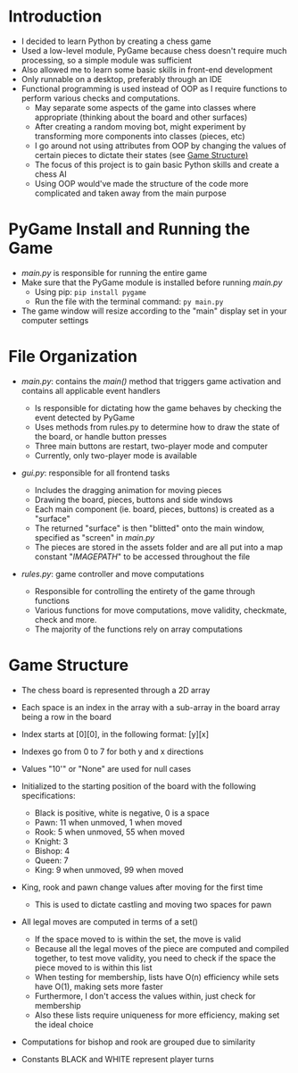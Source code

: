 # **Introduction**                       
- I decided to learn Python by creating a chess game 
- Used a low-level module, PyGame because chess doesn't require much processing, so a simple module was sufficient
- Also allowed me to learn some basic skills in front-end development
- Only runnable on a desktop, preferably through an IDE
- Functional programming is used instead of OOP as I require functions to perform various checks and computations. 
  - May separate some aspects of the game into classes where appropriate (thinking about the board and other surfaces)
  - After creating a random moving bot, might experiment by transforming more components into classes (pieces, etc)
  - I go around not using attributes from OOP by changing the values of certain pieces to dictate their states (see [Game Structure)](https://github.com/GeorgesCoding/Chess?tab=readme-ov-file#game-structure)
  - The focus of this project is to gain basic Python skills and create a chess AI
  - Using OOP would've made the structure of the code more complicated and taken away from the main purpose
  
#
# **PyGame Install and Running the Game**
- _main.py_ is responsible for running the entire game
- Make sure that the PyGame module is installed before running _main.py_
    - Using pip: `pip install pygame`
    - Run the file with the terminal command: `py main.py`
- The game window will resize according to the "main" display set in your computer settings

#
# File Organization
- _main.py_: contains the _main()_ method that triggers game activation and contains all applicable event handlers
	- Is responsible for dictating how the game behaves by checking the event detected by PyGame
	- Uses methods from rules.py to determine how to draw the state of the board, or handle button presses
	- Three main buttons are restart, two-player mode and computer
	- Currently, only two-player mode is available

- _gui.py_: responsible for all frontend tasks
   - Includes the dragging animation for moving pieces
   - Drawing the board, pieces, buttons and side windows
   - Each main component (ie. board, pieces, buttons) is created as a "surface"
   - The returned "surface" is then "blitted" onto the main window, specified as "screen" in _main.py_
   - The pieces are stored in the assets folder and are all put into a map constant "_IMAGEPATH_" to be accessed throughout the file

- _rules.py_: game controller and move computations
  - Responsible for controlling the entirety of the game through functions
  - Various functions for move computations, move validity, checkmate, check and more.
  - The majority of the functions rely on array computations

#
# **Game Structure**
- The chess board is represented through a 2D array
- Each space is an index in the array with a sub-array in the board array being a row in the board
- Index starts at [0][0], in the following format: [y][x]
- Indexes go from 0 to 7 for both y and x directions
- Values "10'" or "None" are used for null cases

- Initialized to the starting position of the board with the following specifications:
  - Black is positive, white is negative, 0 is a space
  - Pawn: 11 when unmoved, 1 when moved
  - Rook: 5 when unmoved, 55 when moved
  - Knight: 3
  - Bishop: 4
  - Queen: 7
  - King: 9 when unmoved, 99 when moved
- King, rook and pawn change values after moving for the first time
  - This is used to dictate castling and moving two spaces for pawn

- All legal moves are computed in terms of a set()
  - If the space moved to is within the set, the move is valid
  - Because all the legal moves of the piece are computed and compiled together, to test move validity, you need to check if the space the piece moved to is within this list
  - When testing for membership, lists have O(n) efficiency while sets have O(1), making sets more faster
  - Furthermore, I don't access the values within, just check for membership
  - Also these lists require uniqueness for more efficiency, making set the ideal choice

- Computations for bishop and rook are grouped due to similarity
- Constants BLACK and WHITE represent player turns
